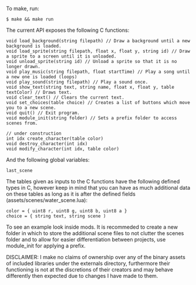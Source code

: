 To make, run:
```console
$ make && make run
```

The current API exposes the following C functions:
```
void load_background(string filepath) // Draw a background until a new background is loaded.
void load_sprite(string filepath, float x, float y, string id) // Draw a sprite to a screen until it is unloaded.
void unload_sprite(string id) // Unload a sprite so that it is no longer drawn.
void play_music(string filepath, float startTime) // Play a song until a new one is loaded (loops)
void play_sound(string filepath) // Play a sound once.
void show_text(string text, string name, float x, float y, table textColor) // Draws text.
void clear_text() // Clears the current text.
void set_choices(table choice) // Creates a list of buttons which move you to a new scene.
void quit() // Exit program.
void module_init(string folder) // Sets a prefix folder to access scenes from.

// under construction
int idx create_character(table color)
void destroy_character(int idx)
void modify_character(int idx, table color)
```

And the following global variables:
```
last_scene
```

The tables given as inputs to the C functions have the following defined types in C, however keep in mind that you can have as much additional data on these tables as long as it is after the defined fields (assets/scenes/water_scene.lua):
```
color = { uint8 r, uint8 g, uint8 b, uint8 a }
choice = { string text, string scene )
```

To see an example look inside mods. It is recommeded to create a new folder in which to store the additional scene files to not clutter the scenes folder and to allow for easier differentiation between projects, use module_init for applying a prefix.

DISCLAIMER: I make no claims of ownership over any of the binary assets of included libraries under the externals directory, furthermore their functioning is not at the discretions of their creators and may behave differently then expected due to changes I have made to them.
